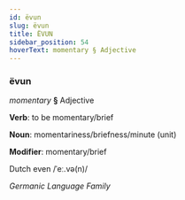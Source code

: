```yaml
---
id: ëvun
slug: ëvun
title: ËVUN
sidebar_position: 54
hoverText: momentary § Adjective
---
```


### ëvun

*momentary* **§** Adjective

**Verb**: to be momentary/brief

**Noun**: momentariness/briefness/minute (unit)

**Modifier**: momentary/brief

Dutch even /ˈeː.və(n)/

*Germanic Language Family*